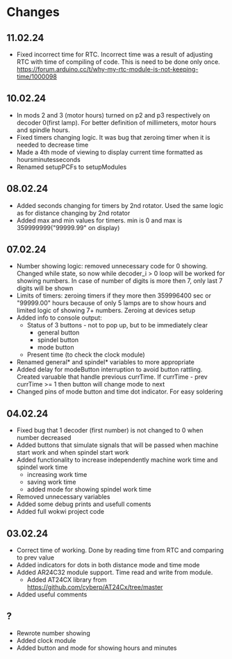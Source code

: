 # Changes

## 11.02.24

- Fixed incorrect time for RTC. Incorrect time was a result of adjusting RTC with time of compiling of code. This is need to be done only once. https://forum.arduino.cc/t/why-my-rtc-module-is-not-keeping-time/1000098 

## 10.02.24

- In mods 2 and 3 (motor hours) turned on p2 and p3 respectively on decoder 0(first lamp). For better definition of millimeters, motor hours and spindle hours.
- Fixed timers changing logic. It was bug that zeroing timer when it is needed to decrease time
- Made a 4th mode of viewing to display current time formatted as hoursminutesseconds
- Renamed setupPCFs to setupModules

## 08.02.24

- Added seconds changing for timers by 2nd rotator. Used the same logic as for distance changing by 2nd rotator
- Added max and min values for timers. min is 0 and max is 359999999("99999.99" on display)

## 07.02.24

- Number showing logic: removed unnecessary code for 0 showing. Changed while state, so now while decoder_i > 0 loop will be worked for showing numbers. In case of number of digits is more then 7, only last 7 digits will be shown
- Limits of timers: zeroing timers if they more then 359996400 sec or "99999.00" hours because of only 5 lamps are to show hours and limited logic of showing 7+ numbers. Zeroing at devices setup
- Added info to console output:
  - Status of 3 buttons - not to pop up, but to be immediately clear
    - general button
    - spindel button
    - mode button
  - Present time (to check the clock module)
- Renamed general* and spindel* variables to more appropriate
- Added delay for modeButton interruption to avoid button rattling. Created varuable that handle previous currTime. If currTime - prev currTime >= 1 then button will change mode to next
- Changed pins of mode button and time dot indicator. For easy soldering

## 04.02.24

- Fixed bug that 1 decoder (first number) is not changed to 0 when number decreased
- Added buttons that simulate signals that will be passed when machine start work and when spindel start work
- Added functionality to increase independently machine work time and spindel work time
  - increasing work time
  - saving work time
  - added mode for showing spindel work time
- Removed unnecessary variables
- Added some debug prints and usefull coments
- Added full wokwi project code

## 03.02.24

- Correct time of working. Done by reading time from RTC and comparing to prev value
- Added indicators for dots in both distance mode and time mode
- Added AR24C32 module support. Time read and write from module.
  - Added AT24CX library from <https://github.com/cyberp/AT24Cx/tree/master>
- Added useful comments

## ?

- Rewrote number showing
- Added clock module
- Added button and mode for showing hours and minutes